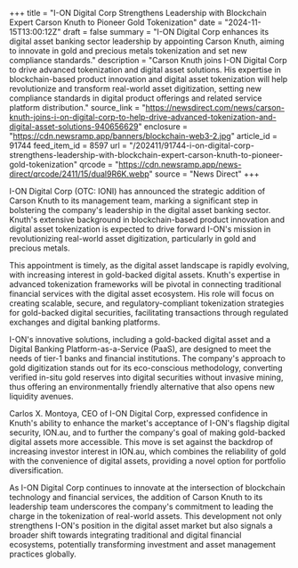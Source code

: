 +++
title = "I-ON Digital Corp Strengthens Leadership with Blockchain Expert Carson Knuth to Pioneer Gold Tokenization"
date = "2024-11-15T13:00:12Z"
draft = false
summary = "I-ON Digital Corp enhances its digital asset banking sector leadership by appointing Carson Knuth, aiming to innovate in gold and precious metals tokenization and set new compliance standards."
description = "Carson Knuth joins I-ON Digital Corp to drive advanced tokenization and digital asset solutions. His expertise in blockchain-based product innovation and digital asset tokenization will help revolutionize and transform real-world asset digitization, setting new compliance standards in digital product offerings and related service platform distribution."
source_link = "https://newsdirect.com/news/carson-knuth-joins-i-on-digital-corp-to-help-drive-advanced-tokenization-and-digital-asset-solutions-940656629"
enclosure = "https://cdn.newsramp.app/banners/blockchain-web3-2.jpg"
article_id = 91744
feed_item_id = 8597
url = "/202411/91744-i-on-digital-corp-strengthens-leadership-with-blockchain-expert-carson-knuth-to-pioneer-gold-tokenization"
qrcode = "https://cdn.newsramp.app/news-direct/qrcode/2411/15/dual9R6K.webp"
source = "News Direct"
+++

<p>I-ON Digital Corp (OTC: IONI) has announced the strategic addition of Carson Knuth to its management team, marking a significant step in bolstering the company's leadership in the digital asset banking sector. Knuth's extensive background in blockchain-based product innovation and digital asset tokenization is expected to drive forward I-ON's mission in revolutionizing real-world asset digitization, particularly in gold and precious metals.</p><p>This appointment is timely, as the digital asset landscape is rapidly evolving, with increasing interest in gold-backed digital assets. Knuth's expertise in advanced tokenization frameworks will be pivotal in connecting traditional financial services with the digital asset ecosystem. His role will focus on creating scalable, secure, and regulatory-compliant tokenization strategies for gold-backed digital securities, facilitating transactions through regulated exchanges and digital banking platforms.</p><p>I-ON's innovative solutions, including a gold-backed digital asset and a Digital Banking Platform-as-a-Service (PaaS), are designed to meet the needs of tier-1 banks and financial institutions. The company's approach to gold digitization stands out for its eco-conscious methodology, converting verified in-situ gold reserves into digital securities without invasive mining, thus offering an environmentally friendly alternative that also opens new liquidity avenues.</p><p>Carlos X. Montoya, CEO of I-ON Digital Corp, expressed confidence in Knuth's ability to enhance the market's acceptance of I-ON's flagship digital security, ION.au, and to further the company's goal of making gold-backed digital assets more accessible. This move is set against the backdrop of increasing investor interest in ION.au, which combines the reliability of gold with the convenience of digital assets, providing a novel option for portfolio diversification.</p><p>As I-ON Digital Corp continues to innovate at the intersection of blockchain technology and financial services, the addition of Carson Knuth to its leadership team underscores the company's commitment to leading the charge in the tokenization of real-world assets. This development not only strengthens I-ON's position in the digital asset market but also signals a broader shift towards integrating traditional and digital financial ecosystems, potentially transforming investment and asset management practices globally.</p>